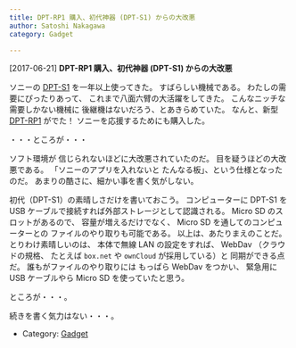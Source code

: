 ```yaml
---
title: DPT-RP1 購入、初代神器 (DPT-S1) からの大改悪
author: Satoshi Nakagawa
category: Gadget

---
```


[2017-06-21] **DPT-RP1 購入、初代神器 (DPT-S1) からの大改悪** 

 ソニーの
[DPT-S1](https://www.google.co.jp/url?sa=t&rct=j&q=&esrc=s&source=web&cd=1&cad=rja&uact=8&ved=0ahUKEwjoje2LiNHUAhVCsJQKHZenBtEQFggnMAA&url=http%3A%2F%2Fwww.sony.jp%2Fdigital-paper%2Fproducts%2FDPT-S1%2F&usg=AFQjCNGlElxVZFBG3R1kDXt9UTH7w_w6rg) を一年以上使ってきた。
すばらしい機械である。
わたしの需要にぴったりあって、
これまで八面六臂の大活躍をしてきた。
こんなニッチな需要しかない機械に
後継機はないだろう、とあきらめていた。
なんと、新型 
[DPT-RP1](https://www.google.co.jp/url?sa=t&rct=j&q=&esrc=s&source=web&cd=1&cad=rja&uact=8&ved=0ahUKEwiym7WfiNHUAhUCmZQKHefwAXcQFggnMAA&url=http%3A%2F%2Fwww.sony.jp%2Fdigital-paper%2Fproducts%2FDPT-RP1%2F&usg=AFQjCNE8u9sVRCNdep6tAiIIKCR2uQn3Sw) がでた！
ソニーを応援するためにも購入した。

 ・・・ところが・・・

 ソフト環境が
信じられないほどに大改悪されていたのだ。
目を疑うほどの大改悪である。
「ソニーのアプリを入れないと
たんなる板」、という仕様となったのだ。
あまりの酷さに、細かい事を書く気がしない。

 初代（DPT-S1）の素晴しさだけを書いておこう。
コンピューターに DPT-S1 を
USB ケーブルで接続すれば外部ストレージとして認識される。
Micro SD のスロットがあるので、
容量が増えるだけでなく、
Micro SD を通してのコンピューターとの
ファイルのやり取りも可能である。
以上は、あたりまえのことだ。
とりわけ素晴しいのは、
本体で無線 LAN の設定をすれば、
WebDav （クラウドの規格、
たとえば `box.net` や 
`ownCloud` が採用している）と
同期ができる点だ。
誰もがファイルのやり取りには
もっぱら WebDav をつかい、
緊急用に USB ケーブルやら
Micro SD を使っていたと思う。

 ところが・・・。

 続きを書く気力はない・・・。

- Category: [Gadget](https://merapano.github.io/categories.html#Gadget)

